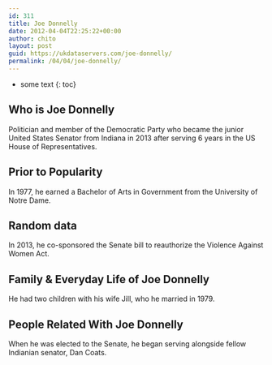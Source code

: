 ```yaml
---
id: 311
title: Joe Donnelly
date: 2012-04-04T22:25:22+00:00
author: chito
layout: post
guid: https://ukdataservers.com/joe-donnelly/
permalink: /04/04/joe-donnelly/
---
```


* some text
{: toc}


## Who is  Joe Donnelly
                  
                  
                  
Politician and member of the Democratic Party who became the junior United States Senator from Indiana in 2013 after serving 6 years in the US House of Representatives.
                  
                
                
                
## Prior to Popularity 
                  
                  
                  
In 1977, he earned a Bachelor of Arts in Government from the University of Notre Dame.
                  
                
                
                
## Random data 
                  
                  
                  
In 2013, he co-sponsored the Senate bill to reauthorize the Violence Against Women Act.
                  
                
                
                
## Family & Everyday Life of Joe Donnelly
                  
                  
                  
He had two children with his wife Jill, who he married in 1979.
                  
                
                
                
## People Related With  Joe Donnelly
                  
                  
                  
When he was elected to the Senate, he began serving alongside fellow Indianian senator, Dan Coats.
                  
                
              
            
          
          
          
    
    
  
